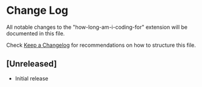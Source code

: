 # Change Log

All notable changes to the "how-long-am-i-coding-for" extension will be documented in this file.

Check [Keep a Changelog](http://keepachangelog.com/) for recommendations on how to structure this file.

## [Unreleased]

- Initial release